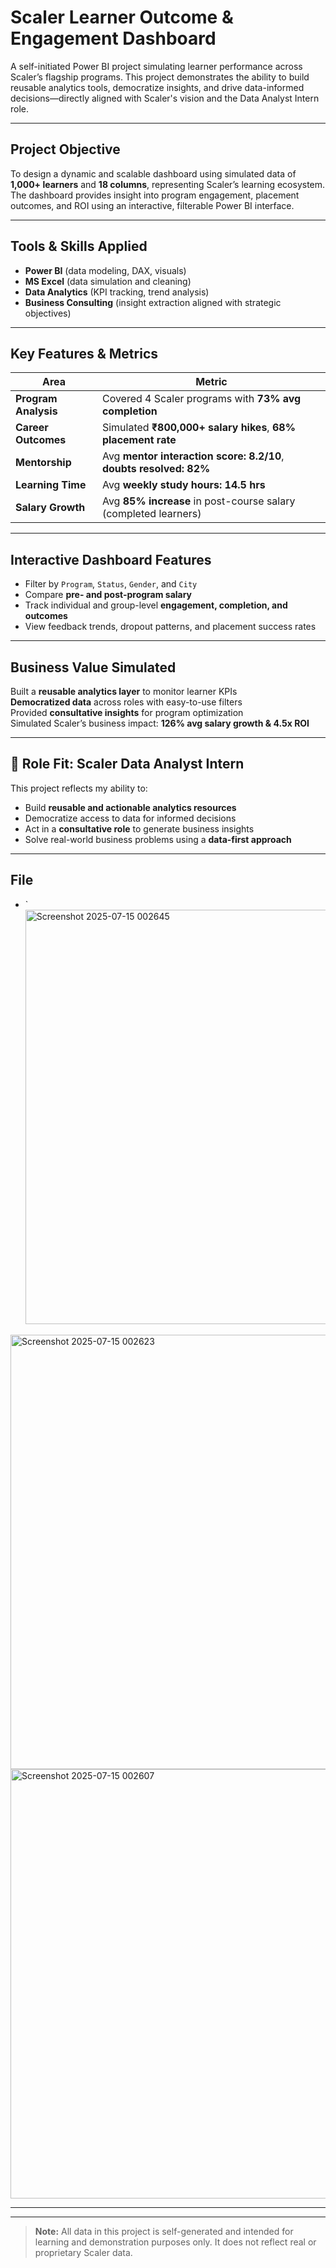 #  Scaler Learner Outcome & Engagement Dashboard

A self-initiated Power BI project simulating learner performance across Scaler’s flagship programs. This project demonstrates the ability to build reusable analytics tools, democratize insights, and drive data-informed decisions—directly aligned with Scaler's vision and the Data Analyst Intern role.

---

##  Project Objective

To design a dynamic and scalable dashboard using simulated data of **1,000+ learners** and **18 columns**, representing Scaler’s learning ecosystem. The dashboard provides insight into program engagement, placement outcomes, and ROI using an interactive, filterable Power BI interface.

---

##  Tools & Skills Applied

- **Power BI** (data modeling, DAX, visuals)
- **MS Excel** (data simulation and cleaning)
- **Data Analytics** (KPI tracking, trend analysis)
- **Business Consulting** (insight extraction aligned with strategic objectives)

---

##  Key Features & Metrics

| Area | Metric |
|------|--------|
|  **Program Analysis** | Covered 4 Scaler programs with **73% avg completion** |
|  **Career Outcomes** | Simulated **₹800,000+ salary hikes**, **68% placement rate** |
|  **Mentorship** | Avg **mentor interaction score: 8.2/10**, **doubts resolved: 82%** |
|  **Learning Time** | Avg **weekly study hours: 14.5 hrs** |
|  **Salary Growth** | Avg **85% increase** in post-course salary (completed learners) |

---

##  Interactive Dashboard Features

- Filter by `Program`, `Status`, `Gender`, and `City`
- Compare **pre- and post-program salary**
- Track individual and group-level **engagement, completion, and outcomes**
- View feedback trends, dropout patterns, and placement success rates

---

##  Business Value Simulated

 Built a **reusable analytics layer** to monitor learner KPIs  
 **Democratized data** across roles with easy-to-use filters  
 Provided **consultative insights** for program optimization  
 Simulated Scaler’s business impact: **126% avg salary growth & 4.5x ROI**

---

## 🎯 Role Fit: Scaler Data Analyst Intern

This project reflects my ability to:
-  Build **reusable and actionable analytics resources**
-  Democratize access to data for informed decisions
-  Act in a **consultative role** to generate business insights
-  Solve real-world business problems using a **data-first approach**

---

##  File

- `<img width="1274" height="663" alt="Screenshot 2025-07-15 002645" src="https://github.com/user-attachments/assets/3802db2b-564f-4f33-b974-7a10577f7453" />
<img width="1269" height="695" alt="Screenshot 2025-07-15 002623" src="https://github.com/user-attachments/assets/fec11c7e-9643-477d-b5f4-fc2836f904e0" />
<img width="1293" height="687" alt="Screenshot 2025-07-15 002607" src="https://github.com/user-attachments/assets/941ea90b-b6cf-429c-9c65-274dbfbbc6f9" />



---



---

> **Note:** All data in this project is self-generated and intended for learning and demonstration purposes only. It does not reflect real or proprietary Scaler data.

